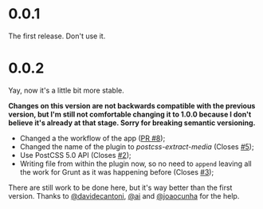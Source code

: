 # 0.0.1

The first release. Don't use it.

# 0.0.2

Yay, now it's a little bit more stable.

**Changes on this version are not backwards compatible with the previous version, but I'm still not comfortable changing it to 1.0.0 because I don't believe it's already at that stage. Sorry for breaking semantic versioning.**

- Changed a the workflow of the app ([PR #8](https://github.com/Ghostavio/postcss-extract-media/pull/8));
- Changed the name of the plugin to *postcss-extract-media* (Closes [#5](https://github.com/Ghostavio/postcss-extract-media/issues/5));
- Use PostCSS 5.0 API (Closes [#2](https://github.com/Ghostavio/postcss-extract-media/issues/2));
- Writing file from within the plugin now, so no need to `append` leaving all the work for Grunt as it was happening before (Closes [#3](https://github.com/Ghostavio/postcss-extract-media/issues/3));

There are still work to be done here, but it's way better than the first version.
Thanks to [@davidecantoni](https://github.com/davidecantoni/), [@ai](https://github.com/ai/) and [@joaocunha](https://github.com/joaocunha/) for the help.
